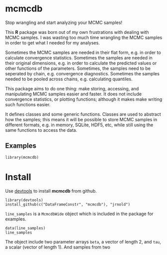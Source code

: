 # mcmcdb

Stop wrangling and start analyzing your MCMC samples!

This **R** package was born out of my own frustrations with dealing
with MCMC samples.  I was wasting too much time wrangling the MCMC
samples in order to get what I needed for my analyses.

Sometimes the MCMC samples are needed in their flat form, e.g. in
order to calculate convergence statistics. Sometimes the samples are
needed in their original dimensions, e.g. in order to calculate the
predicted values or other functions of the parameters. Sometimes, the
samples need to be seperated by chain, e.g. convergence diagnostics.
Sometimes the samples needed to be pooled across chains,
e.g. calculating quantiles.

This package aims to do one thing: make storing, accessing, and
manipulating MCMC samples easier and faster.  It does not include
convergence statistics, or plotting functions; although it makes make
writing such functions easier.

It defines classes and some generic functions.  Classes are used to
abstract how the samples; this means it will be possible to store MCMC
samples in different formats, e.g. in memory, SQLite, HDF5, etc, while
still using the same functions to access the data. 

## Examples

```
library(mcmcdb)
```

# Install

Use [devtools](https://github.com/hadley/devtools) to install **mcmcdb** from github.

```
library(devtools)
install_github(c("DataFrameConstr", "mcmcdb"), "jrnold")
```

`line_samples` is a `McmcdbWide` object which is included in the
package for examples.

```
data(line_samples)
line_samples
```

The object include two parameter arrays `beta`, a vector of length 2,
and `tau`, a scalar (vector of length 1). And samples from two 




